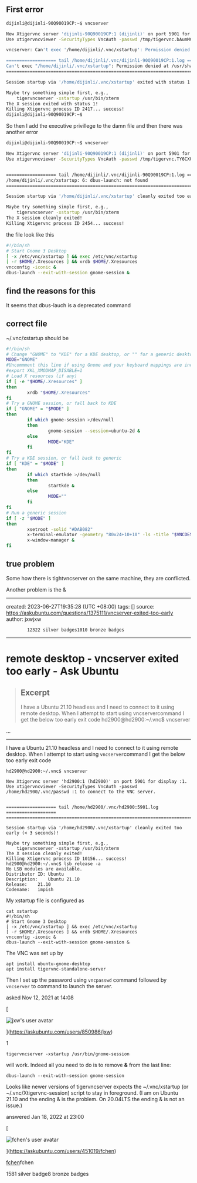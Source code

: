 ## First error

```bash
dijinli@dijinli-90Q90019CP:~$ vncserver

New Xtigervnc server 'dijinli-90Q90019CP:1 (dijinli)' on port 5901 for display :1.
Use xtigervncviewer -SecurityTypes VncAuth -passwd /tmp/tigervnc.bAumMC/passwd :1 to connect to the VNC server.

vncserver: Can't exec '/home/dijinli/.vnc/xstartup': Permission denied

=================== tail /home/dijinli/.vnc/dijinli-90Q90019CP:1.log ===================
Can't exec "/home/dijinli/.vnc/xstartup": Permission denied at /usr/share/perl5/TigerVNC/Wrapper.pm line 1270.
========================================================================================

Session startup via '/home/dijinli/.vnc/xstartup' exited with status 1!

Maybe try something simple first, e.g.,
	tigervncserver -xstartup /usr/bin/xterm
The X session exited with status 1!
Killing Xtigervnc process ID 2417... success!
dijinli@dijinli-90Q90019CP:~$
```

So then I add the executive privillege to the damn file and then there was another error

```bash
dijinli@dijinli-90Q90019CP:~$ vncserver

New Xtigervnc server 'dijinli-90Q90019CP:1 (dijinli)' on port 5901 for display :1.
Use xtigervncviewer -SecurityTypes VncAuth -passwd /tmp/tigervnc.TY6CXU/passwd :1 to connect to the VNC server.


=================== tail /home/dijinli/.vnc/dijinli-90Q90019CP:1.log ===================
/home/dijinli/.vnc/xstartup: 6: dbus-launch: not found
========================================================================================

Session startup via '/home/dijinli/.vnc/xstartup' cleanly exited too early (< 3 seconds)!

Maybe try something simple first, e.g.,
	tigervncserver -xstartup /usr/bin/xterm
The X session cleanly exited!
Killing Xtigervnc process ID 2454... success!
```

the file look like this

```bash
#!/bin/sh
# Start Gnome 3 Desktop
[ -x /etc/vnc/xstartup ] && exec /etc/vnc/xstartup
[ -r $HOME/.Xresources ] && xrdb $HOME/.Xresources
vncconfig -iconic &
dbus-launch --exit-with-session gnome-session &
```

## find the reasons for this

It seems that dbus-lauch is a deprecated command

## correct file

~/.vnc/xstartup should be

```bash
#!/bin/sh
# Change "GNOME" to "KDE" for a KDE desktop, or "" for a generic desktop
MODE="GNOME"
#Uncommment this line if using Gnome and your keyboard mappings are incorrect.
#export XKL_XMODMAP_DISABLE=1
# Load X resources (if any)
if [ -e "$HOME/.Xresources" ]
then
        xrdb "$HOME/.Xresources"
fi
# Try a GNOME session, or fall back to KDE
if [ "GNOME" = "$MODE" ]
then
        if which gnome-session >/dev/null
        then
                gnome-session --session=ubuntu-2d &
        else
                MODE="KDE"
        fi
fi
# Try a KDE session, or fall back to generic
if [ "KDE" = "$MODE" ]
then
        if which startkde >/dev/null
        then
                startkde &
        else
                MODE=""
        fi
fi
# Run a generic session
if [ -z "$MODE" ]
then
        xsetroot -solid "#DAB082"
        x-terminal-emulator -geometry "80x24+10+10" -ls -title "$VNCDESKTOP Desktop" &
        x-window-manager &
fi
```

## true problem

Some how there is tightvncserver on the same machine, they are conflicted.

Another problem is the &

---
created: 2023-06-27T19:35:28 (UTC +08:00)
tags: []
source: https://askubuntu.com/questions/1375111/vncserver-exited-too-early
author: jxwjxw
        
            12322 silver badges1010 bronze badges
---

# remote desktop - vncserver exited too early - Ask Ubuntu

> ## Excerpt
> I have a Ubuntu 21.10 headless and I need to connect to it using remote desktop. When I attempt to start using vncservercommand I get the below too early exit code
hd2900@hd2900:~/.vnc$ vncserver

...

---
I have a Ubuntu 21.10 headless and I need to connect to it using remote desktop. When I attempt to start using `vncserver`command I get the below too early exit code

```
hd2900@hd2900:~/.vnc$ vncserver

New Xtigervnc server 'hd2900:1 (hd2900)' on port 5901 for display :1.
Use xtigervncviewer -SecurityTypes VncAuth -passwd /home/hd2900/.vnc/passwd :1 to connect to the VNC server.


=================== tail /home/hd2900/.vnc/hd2900:5901.log ===================
==============================================================================

Session startup via '/home/hd2900/.vnc/xstartup' cleanly exited too early (< 3 seconds)!

Maybe try something simple first, e.g.,
    tigervncserver -xstartup /usr/bin/xterm
The X session cleanly exited!
Killing Xtigervnc process ID 10156... success!
hd2900@hd2900:~/.vnc$ lsb_release -a
No LSB modules are available.
Distributor ID: Ubuntu
Description:    Ubuntu 21.10
Release:    21.10
Codename:   impish
```

My xstartup file is configured as

```
cat xstartup 
#!/bin/sh
# Start Gnome 3 Desktop 
[ -x /etc/vnc/xstartup ] && exec /etc/vnc/xstartup
[ -r $HOME/.Xresources ] && xrdb $HOME/.Xresources
vncconfig -iconic &
dbus-launch --exit-with-session gnome-session &
```

The VNC was set up by

```
apt install ubuntu-gnome-desktop
apt install tigervnc-standalone-server
```

Then I set up the password using `vncpasswd` command followed by `vncserver` to command to launch the server.

asked Nov 12, 2021 at 14:08

[

![jxw's user avatar](https://www.gravatar.com/avatar/b6c228d5862cf688930535dc433c194c?s=64&d=identicon&r=PG&f=y&so-version=2)

](https://askubuntu.com/users/850986/jxw)

1

```
tigervncserver -xstartup /usr/bin/gnome-session
```

will work. Indeed all you need to do is to remove **&** from the last line:

```
dbus-launch --exit-with-session gnome-session
```

Looks like newer versions of tigervncserver expects the ~/.vnc/xstartup (or ~/.vnc/Xtigervnc-session) script to stay in foreground. (I am on Ubuntu 21.10 and the ending & is the problem. On 20.04LTS the ending & is not an issue.)

answered Jan 18, 2022 at 23:00

[

![fchen's user avatar](https://www.gravatar.com/avatar/7591c3ce29ddc08c68ee882c9c8dcbd3?s=64&d=identicon&r=PG)

](https://askubuntu.com/users/451019/fchen)

[fchen](https://askubuntu.com/users/451019/fchen)fchen

1581 silver badge8 bronze badges
